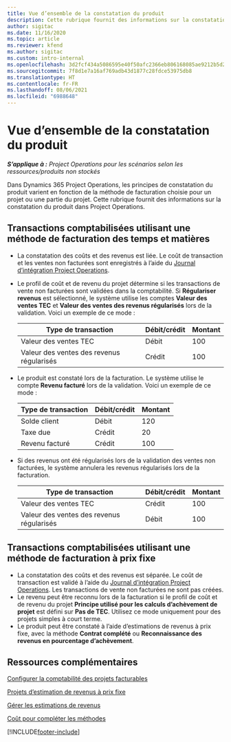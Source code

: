 ```yaml
---
title: Vue d’ensemble de la constatation du produit
description: Cette rubrique fournit des informations sur la constatation du produit dans Project Operations.
author: sigitac
ms.date: 11/16/2020
ms.topic: article
ms.reviewer: kfend
ms.author: sigitac
ms.custom: intro-internal
ms.openlocfilehash: 3d2fcf434a5086595e40f50afc2366eb806168085ae9212b5d25e3e9bd02e2c6
ms.sourcegitcommit: 7f8d1e7a16af769adb43d1877c28fdce53975db8
ms.translationtype: HT
ms.contentlocale: fr-FR
ms.lasthandoff: 08/06/2021
ms.locfileid: "6988648"
---
```

# <a name="revenue-recognition-overview"></a>Vue d’ensemble de la constatation du produit

_**S’applique à :** Project Operations pour les scénarios selon les ressources/produits non stockés_

Dans Dynamics 365 Project Operations, les principes de constatation du produit varient en fonction de la méthode de facturation choisie pour un projet ou une partie du projet. Cette rubrique fournit des informations sur la constatation du produit dans Project Operations.

## <a name="transactions-accounted-using-time-and-material-billing-method"></a>Transactions comptabilisées utilisant une méthode de facturation des temps et matières

- La constatation des coûts et des revenus est liée. Le coût de transaction et les ventes non facturées sont enregistrés à l’aide du [Journal d’intégration Project Operations](../project-accounting/project-operations-integration-journal.md).
- Le profil de coût et de revenu du projet détermine si les transactions de vente non facturées sont validées dans la comptabilité. Si **Régulariser revenus** est sélectionné, le système utilise les comptes **Valeur des ventes TEC** et **Valeur des ventes des revenus régularisés** lors de la validation. Voici un exemple de ce mode :  

  | Type de transaction | Débit/crédit | Montant |
  | --- | --- | --- |
  | Valeur des ventes TEC | Débit | 100 |
  | Valeur des ventes des revenus régularisés | Crédit | 100 |

- Le produit est constaté lors de la facturation. Le système utilise le compte **Revenu facturé** lors de la validation. Voici un exemple de ce mode :  

  | Type de transaction | Débit/crédit | Montant |
  | --- | --- | --- |
  | Solde client | Débit | 120 |
  | Taxe due | Crédit | 20 |
  | Revenu facturé | Crédit | 100 |

- Si des revenus ont été régularisés lors de la validation des ventes non facturées, le système annulera les revenus régularisés lors de la facturation.

  | Type de transaction | Débit/crédit | Montant |
  | --- | --- | --- |
  | Valeur des ventes TEC | Crédit | 100 |
  | Valeur des ventes des revenus régularisés | Débit | 100 |

## <a name="transactions-accounted-using-the-fixed-price-billing-method"></a>Transactions comptabilisées utilisant une méthode de facturation à prix fixe

- La constatation des coûts et des revenus est séparée. Le coût de transaction est validé à l’aide du [Journal d’intégration Project Operations](../project-accounting/project-operations-integration-journal.md). Les transactions de vente non facturées ne sont pas créées.
- Le revenu peut être reconnu lors de la facturation si le profil de coût et de revenu du projet **Principe utilisé pour les calculs d’achèvement de projet** est défini sur **Pas de TEC**. Utilisez ce mode uniquement pour des projets simples à court terme.
- Le produit peut être constaté à l’aide d’estimations de revenus à prix fixe, avec la méthode **Contrat complété** ou **Reconnaissance des revenus en pourcentage d’achèvement**.

## <a name="additional-resources"></a>Ressources complémentaires
[Configurer la comptabilité des projets facturables](../project-accounting/configure-accounting-billable-projects.md)

[Projets d’estimation de revenus à prix fixe](rev-rec-percentage-completion-method.md)

[Gérer les estimations de revenus](rev-rec-completed-contract-method.md)

[Coût pour compléter les méthodes](cost-complete-methods.md)


[!INCLUDE[footer-include](../includes/footer-banner.md)]